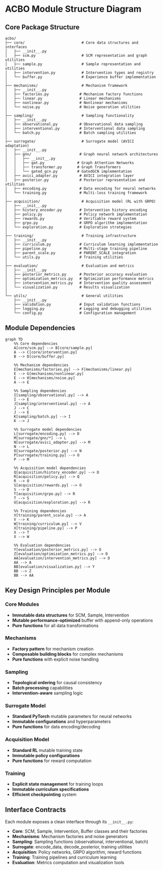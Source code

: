 # ACBO Module Structure Diagram

## Core Package Structure

```
acbo/
├── core/                          # Core data structures and interfaces
│   ├── __init__.py
│   ├── scm.py                     # SCM representation and graph utilities
│   ├── sample.py                  # Sample representation and utilities
│   ├── intervention.py            # Intervention types and registry
│   └── buffer.py                  # Experience buffer implementation
│
├── mechanisms/                    # Mechanism framework
│   ├── __init__.py
│   ├── factories.py              # Mechanism factory functions
│   ├── linear.py                 # Linear mechanisms
│   ├── nonlinear.py              # Nonlinear mechanisms
│   └── noise.py                  # Noise generation utilities
│
├── sampling/                      # Sampling functionality
│   ├── __init__.py
│   ├── observational.py          # Observational data sampling
│   ├── interventional.py         # Interventional data sampling
│   └── batch.py                  # Batch sampling utilities
│
├── surrogate/                     # Surrogate model (AVICI adaptation)
│   ├── __init__.py
│   ├── gnn/                      # Graph neural network architectures
│   │   ├── __init__.py
│   │   ├── gat.py               # Graph Attention Networks
│   │   ├── transformer.py       # Graph Transformers
│   │   └── gated_gcn.py         # GatedGCN implementation
│   ├── avici_adapter.py          # AVICI integration layer
│   ├── posterior.py              # Posterior representation and utilities
│   ├── encoding.py               # Data encoding for neural networks
│   └── training.py               # Multi-loss training framework
│
├── acquisition/                   # Acquisition model (RL with GRPO)
│   ├── __init__.py
│   ├── history_encoder.py        # Intervention history encoding
│   ├── policy.py                 # Policy network implementation
│   ├── rewards.py                # Verifiable reward system
│   ├── grpo.py                   # GRPO algorithm implementation
│   └── exploration.py            # Exploration strategies
│
├── training/                      # Training infrastructure
│   ├── __init__.py
│   ├── curriculum.py             # Curriculum learning implementation
│   ├── pipeline.py               # Multi-stage training pipeline
│   ├── parent_scale.py           # PARENT_SCALE integration
│   └── utils.py                  # Training utilities
│
├── evaluation/                    # Evaluation and metrics
│   ├── __init__.py
│   ├── posterior_metrics.py      # Posterior accuracy evaluation
│   ├── optimization_metrics.py   # Optimization performance metrics
│   ├── intervention_metrics.py   # Intervention quality assessment
│   └── visualization.py          # Results visualization
│
└── utils/                         # General utilities
    ├── __init__.py
    ├── validation.py             # Input validation functions
    ├── logging.py                # Logging and debugging utilities
    └── config.py                 # Configuration management
```

## Module Dependencies

```mermaid
graph TD
    %% Core dependencies
    A[core/scm.py] --> B[core/sample.py]
    A --> C[core/intervention.py] 
    B --> D[core/buffer.py]
    
    %% Mechanism dependencies
    E[mechanisms/factories.py] --> F[mechanisms/linear.py]
    E --> G[mechanisms/nonlinear.py]
    E --> H[mechanisms/noise.py]
    A --> E
    
    %% Sampling dependencies
    I[sampling/observational.py] --> A
    I --> E
    J[sampling/interventional.py] --> A
    J --> C
    J --> E
    K[sampling/batch.py] --> I
    K --> J
    
    %% Surrogate model dependencies
    L[surrogate/encoding.py] --> D
    M[surrogate/gnn/*] --> L
    N[surrogate/avici_adapter.py] --> M
    N --> L
    O[surrogate/posterior.py] --> N
    P[surrogate/training.py] --> O
    P --> M
    
    %% Acquisition model dependencies
    Q[acquisition/history_encoder.py] --> D
    R[acquisition/policy.py] --> Q
    R --> O
    S[acquisition/rewards.py] --> O
    S --> D
    T[acquisition/grpo.py] --> R
    T --> S
    U[acquisition/exploration.py] --> R
    
    %% Training dependencies
    V[training/parent_scale.py] --> A
    V --> K
    W[training/curriculum.py] --> V
    X[training/pipeline.py] --> P
    X --> T
    X --> W
    
    %% Evaluation dependencies
    Y[evaluation/posterior_metrics.py] --> O
    Z[evaluation/optimization_metrics.py] --> D
    AA[evaluation/intervention_metrics.py] --> D
    AA --> A
    BB[evaluation/visualization.py] --> Y
    BB --> Z
    BB --> AA
```

## Key Design Principles per Module

### Core Modules
- **Immutable data structures** for SCM, Sample, Intervention
- **Mutable performance-optimized** buffer with append-only operations
- **Pure functions** for all data transformations

### Mechanisms
- **Factory pattern** for mechanism creation
- **Composable building blocks** for complex mechanisms
- **Pure functions** with explicit noise handling

### Sampling
- **Topological ordering** for causal consistency
- **Batch processing** capabilities
- **Intervention-aware** sampling logic

### Surrogate Model
- **Standard PyTorch** mutable parameters for neural networks
- **Immutable configurations** and hyperparameters
- **Pure functions** for data encoding/decoding

### Acquisition Model
- **Standard RL** mutable training state
- **Immutable policy configurations**
- **Pure functions** for reward computation

### Training
- **Explicit state management** for training loops
- **Immutable curriculum specifications**
- **Efficient checkpointing** system

## Interface Contracts

Each module exposes a clean interface through its `__init__.py`:

- **Core**: SCM, Sample, Intervention, Buffer classes and their factories
- **Mechanisms**: Mechanism factories and noise generators
- **Sampling**: Sampling functions (observational, interventional, batch)
- **Surrogate**: encode_data, decode_posterior, training utilities
- **Acquisition**: Policy networks, GRPO algorithm, reward functions
- **Training**: Training pipelines and curriculum learning
- **Evaluation**: Metrics computation and visualization tools